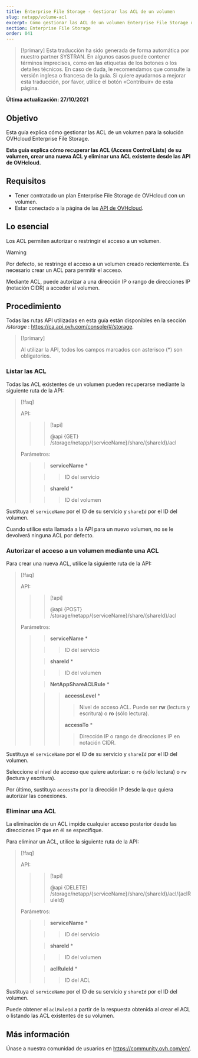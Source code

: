 ```yaml
---
title: Enterprise File Storage - Gestionar las ACL de un volumen
slug: netapp/volume-acl
excerpt: Cómo gestionar las ACL de un volumen Enterprise File Storage utilizando las API de OVHcloud
section: Enterprise File Storage
order: 041
---
```


> [!primary]
> Esta traducción ha sido generada de forma automática por nuestro partner SYSTRAN. En algunos casos puede contener términos imprecisos, como en las etiquetas de los botones o los detalles técnicos. En caso de duda, le recomendamos que consulte la versión inglesa o francesa de la guía. Si quiere ayudarnos a mejorar esta traducción, por favor, utilice el botón «Contribuir» de esta página.
>

**Última actualización: 27/10/2021**

## Objetivo

Esta guía explica cómo gestionar las ACL de un volumen para la solución OVHcloud Enterprise File Storage.

**Esta guía explica cómo recuperar las ACL (Access Control Lists) de su volumen, crear una nueva ACL y eliminar una ACL existente desde las API de OVHcloud.**

## Requisitos

- Tener contratado un plan Enterprise File Storage de OVHcloud con un volumen.
- Estar conectado a la página de las [API de OVHcloud](https://ca.api.ovh.com/).

## Lo esencial

Los ACL permiten autorizar o restringir el acceso a un volumen.

> [!warning]
>
> Por defecto, se restringe el acceso a un volumen creado recientemente. Es necesario crear un ACL para permitir el acceso.
>

Mediante ACL, puede autorizar a una dirección IP o rango de direcciones IP (notación CIDR) a acceder al volumen.

## Procedimiento

Todas las rutas API utilizadas en esta guía están disponibles en la sección */storage* : <https://ca.api.ovh.com/console/#/storage>.

> [!primary]
>
> Al utilizar la API, todos los campos marcados con asterisco (\*) son obligatorios.
>

### Listar las ACL

Todas las ACL existentes de un volumen pueden recuperarse mediante la siguiente ruta de la API:

> [!faq]
>
> API:
>
>> > [!api]
>> >
>> > @api {GET} /storage/netapp/{serviceName}/share/{shareId}/acl
>> >
>>
>
> Parámetros:
>
>> > **serviceName** *
>>
>> >> ID del servicio
>>
>> > **shareId** *
>>
>> >> ID del volumen
>

Sustituya el `serviceName` por el ID de su servicio y `shareId` por el ID del volumen.

Cuando utilice esta llamada a la API para un nuevo volumen, no se le devolverá ninguna ACL por defecto.

### Autorizar el acceso a un volumen mediante una ACL

Para crear una nueva ACL, utilice la siguiente ruta de la API:

> [!faq]
>
> API:
>
>> > [!api]
>> >
>> > @api {POST} /storage/netapp/{serviceName}/share/{shareId}/acl
>> >
>>
>
> Parámetros:
>
>> > **serviceName** *
>>
>> >> ID del servicio
>>
>> > **shareId** *
>>
>> >> ID del volumen
>>
>> > **NetAppShareACLRule** *
>>
>> >> **accessLevel** *
>> >>
>> >> > Nivel de acceso ACL. Puede ser **rw** (lectura y escritura) o **ro** (sólo lectura).
>> >>
>> >> **accessTo** *
>> >>
>> >> > Dirección IP o rango de direcciones IP en notación CIDR.
>

Sustituya el `serviceName` por el ID de su servicio y `shareId` por el ID del volumen.

Seleccione el nivel de acceso que quiere autorizar: o `ro` (sólo lectura) o `rw` (lectura y escritura).

Por último, sustituya `accessTo` por la dirección IP desde la que quiera autorizar las conexiones.

### Eliminar una ACL

La eliminación de un ACL impide cualquier acceso posterior desde las direcciones IP que en él se especifique.

Para eliminar un ACL, utilice la siguiente ruta de la API:

> [!faq]
>
> API:
>
>> > [!api]
>> >
>> > @api {DELETE} /storage/netapp/{serviceName}/share/{shareId}/acl/{aclRuleId}
>> >
>>
>
> Parámetros:
>
>> > **serviceName** *
>>
>> >> ID del servicio
>>
>> > **shareId** *
>>
>> >> ID del volumen
>>
>> > **aclRuleId** *
>>
>> >> ID del ACL
>

Sustituya el `serviceName` por el ID de su servicio y `shareId` por el ID del volumen.

Puede obtener el `aclRuleId` a partir de la respuesta obtenida al crear el ACL o listando las ACL existentes de su volumen.

## Más información

Únase a nuestra comunidad de usuarios en <https://community.ovh.com/en/>.
